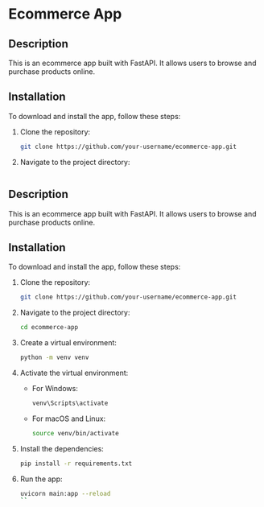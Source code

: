 # Ecommerce App

## Description
This is an ecommerce app built with FastAPI. It allows users to browse and purchase products online.

## Installation
To download and install the app, follow these steps:

1. Clone the repository:
    ```bash
    git clone https://github.com/your-username/ecommerce-app.git
    ```

2. Navigate to the project directory:
    ```bash# Ecommerce App

## Description
This is an ecommerce app built with FastAPI. It allows users to browse and purchase products online.

## Installation
To download and install the app, follow these steps:

1. Clone the repository:
    ```bash
    git clone https://github.com/your-username/ecommerce-app.git
    ```

2. Navigate to the project directory:
    ```bash
    cd ecommerce-app
    ```

3. Create a virtual environment:
    ```bash
    python -m venv venv
    ```

4. Activate the virtual environment:
    - For Windows:
      ```bash
      venv\Scripts\activate
      ```
    - For macOS and Linux:
      ```bash
      source venv/bin/activate
      ```

5. Install the dependencies:
    ```bash
    pip install -r requirements.txt
    ```

6. Run the app:
    ```bash
    uvicorn main:app --reload
    ``